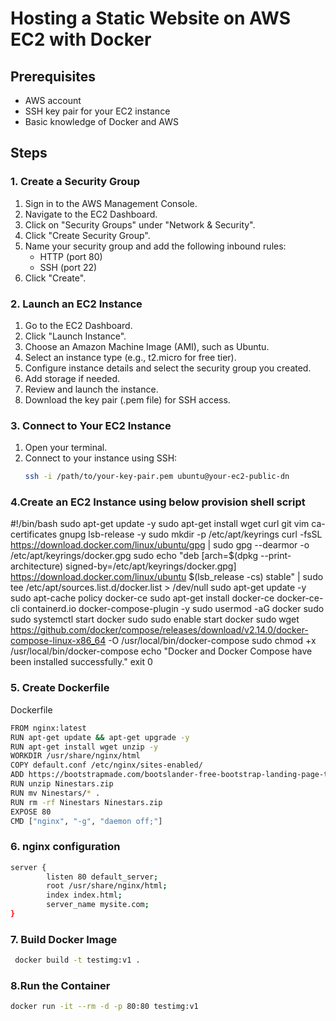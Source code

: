 # Hosting a Static Website on AWS EC2 with Docker

## Prerequisites
- AWS account
- SSH key pair for your EC2 instance
- Basic knowledge of Docker and AWS

## Steps

### 1. Create a Security Group
1. Sign in to the AWS Management Console.
2. Navigate to the EC2 Dashboard.
3. Click on "Security Groups" under "Network & Security".
4. Click "Create Security Group".
5. Name your security group and add the following inbound rules:
   - HTTP (port 80)
   - SSH (port 22)
6. Click "Create".

### 2. Launch an EC2 Instance
1. Go to the EC2 Dashboard.
2. Click "Launch Instance".
3. Choose an Amazon Machine Image (AMI), such as Ubuntu.
4. Select an instance type (e.g., t2.micro for free tier).
5. Configure instance details and select the security group you created.
6. Add storage if needed.
7. Review and launch the instance.
8. Download the key pair (.pem file) for SSH access.

### 3. Connect to Your EC2 Instance
1. Open your terminal.
2. Connect to your instance using SSH:
   ```sh
   ssh -i /path/to/your-key-pair.pem ubuntu@your-ec2-public-dn
### 4.Create an EC2 Instance using below provision shell script
#!/bin/bash
sudo apt-get update -y
sudo apt-get install wget curl git vim ca-certificates gnupg lsb-release -y
sudo mkdir -p /etc/apt/keyrings
curl -fsSL https://download.docker.com/linux/ubuntu/gpg | sudo gpg --dearmor -o /etc/apt/keyrings/docker.gpg
sudo echo "deb [arch=$(dpkg --print-architecture) signed-by=/etc/apt/keyrings/docker.gpg] https://download.docker.com/linux/ubuntu $(lsb_release -cs) stable" | sudo tee /etc/apt/sources.list.d/docker.list > /dev/null
sudo apt-get update -y
sudo apt-cache policy docker-ce
sudo apt-get install docker-ce docker-ce-cli containerd.io docker-compose-plugin -y
sudo usermod -aG docker <USERNAME>
sudo sudo systemctl start docker
sudo sudo enable start docker
sudo wget https://github.com/docker/compose/releases/download/v2.14.0/docker-compose-linux-x86_64 -O /usr/local/bin/docker-compose
sudo chmod +x /usr/local/bin/docker-compose
echo "Docker and Docker Compose have been installed successfully."
exit 0

### 5. Create Dockerfile 
Dockerfile

```sh
FROM nginx:latest
RUN apt-get update && apt-get upgrade -y
RUN apt-get install wget unzip -y
WORKDIR /usr/share/nginx/html
COPY default.conf /etc/nginx/sites-enabled/
ADD https://bootstrapmade.com/bootslander-free-bootstrap-landing-page-template/
RUN unzip Ninestars.zip
RUN mv Ninestars/* .
RUN rm -rf Ninestars Ninestars.zip
EXPOSE 80
CMD ["nginx", "-g", "daemon off;"]
```

### 6. nginx configuration
```sh
server {
        listen 80 default_server;
        root /usr/share/nginx/html;
        index index.html;
        server_name mysite.com;
}
```

 ### 7. Build Docker Image
```sh
 docker build -t testimg:v1 .
```
 
 ### 8.Run the Container
 ```sh
 docker run -it --rm -d -p 80:80 testimg:v1
```
 
